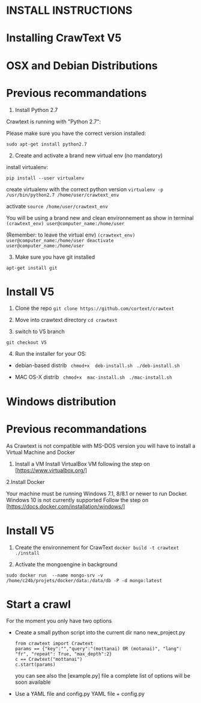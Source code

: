 INSTALL INSTRUCTIONS
====

Installing CrawText V5 
======
OSX and Debian Distributions
======== 

Previous recommandations 
==========

1. Install Python 2.7

Crawtext is running with "Python 2.7":

Please make sure you have the correct version installed:

``` sudo apt-get install python2.7 ```

2. Create and activate a brand new virtual env (no mandatory)

install virtualenv:

``` pip install --user virtualenv ```

create virtualenv with the correct python version
``` virtualenv -p /usr/bin/python2.7 /home/user/crawtext_env ```

activate
``` source /home/user/crawtext_env ```

You will be using a brand new and clean environnement as show in terminal
```(crawtext_env) user@computer_name:/home/user ```

(Remember: to leave the virtual env)
    ```(crawtext_env) user@computer_name:/home/user deactivate 
        user@computer_name:/home/user
    ```

3. Make sure you have git installed

``` apt-get install git ```

Install V5 
===========
1. Clone the repo
``` git clone https://github.com/cortext/crawtext ```

2. Move into crawtext directory
``` cd crawtext  ```

3. switch to V5 branch

``` git checkout V5 ```

4. Run the installer for your OS:

* debian-based distrib
``` chmod+x  deb-install.sh```
``` ./deb-install.sh```

* MAC OS-X distrib
``` chmod+x  mac-install.sh```
``` ./mac-install.sh```

Windows distribution 
========
Previous recommandations 
============
As Crawtext is not compatible with MS-DOS version
you will have to install a Virtual Machine  and Docker

1. Install a VM
Install VirtualBox VM following the step on [https://www.virtualbox.org/]


2.Install Docker

Your machine must be running Windows 7.1, 8/8.1 or newer to run Docker. Windows 10 is not currently supported
Follow the step on [https://docs.docker.com/installation/windows/]

Install V5 
============

1. Create the environnement for CrawText
```docker build -t crawtext ./install```

2. Activate the mongoengine in background

```sudo docker run  --name mongo-srv -v /home/c24b/projets/docker/data:/data/db -P -d mongo:latest```


Start a crawl 
=====

For the moment you only have two options
* Create a small python script into the current dir
    nano new_project.py
    ```
    from crawtext import Crawtext
    params == {"key":"","query":"(mottanai) OR (motanai)", "lang": "fr", "repeat": True, "max_depth":2}
    c == Crawtext("mottanai")
    c.start(params)
    ```
    you can see also the [example.py] file
    a complete list of options will be soon available
    
* Use a YAML file and config.py
    YAML file + config.py

